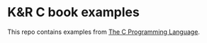 # K&R C book examples

This repo contains examples from [The C Programming Language](https://en.wikipedia.org/wiki/The_C_Programming_Language).
